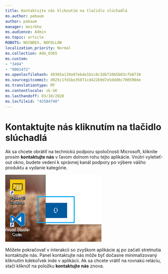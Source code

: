 ```yaml
---
title: Kontaktujte nás kliknutím na tlačidlo slúchadlá
ms.author: pebaum
author: pebaum
manager: mnirkhe
ms.audience: Admin
ms.topic: article
ROBOTS: NOINDEX, NOFOLLOW
localization_priority: Normal
ms.collection: Adm_O365
ms.custom:
- "3494"
- "9001472"
ms.openlocfilehash: 49365a139a97ebde1b1c0c3db710b5b03cfb8738
ms.sourcegitcommit: d925c1fd1be35071cd422b9d7e5ddd6c700590de
ms.translationtype: MT
ms.contentlocale: sk-SK
ms.lasthandoff: 03/10/2020
ms.locfileid: "42584740"
---
```

# <a name="contact-us-by-clicking-the-headphone-button"></a>Kontaktujte nás kliknutím na tlačidlo slúchadlá

Ak sa chcete obrátiť na technickú podporu spoločnosti Microsoft, kliknite prosím **kontaktujte nás** v ľavom dolnom rohu tejto aplikácie. Vnútri vyletieť-out okno, budete vedení k správnej kanál podpory po výbere vášho produktu a vydanie kategórie.

![Kontaktujte nás kliknutím na ikonu slúchadiel.](media/contact-us-headphone-icon.png)

Môžete pokračovať v interakcii so zvyškom aplikácie aj po začatí stretnutia kontaktujte nás. Panel kontaktujte nás môže byť dočasne minimalizovaný kliknutím kdekoľvek inde v aplikácii. Ak sa chcete vrátiť na rovnakú reláciu, stačí kliknúť na položku **kontaktujte nás** znova.
